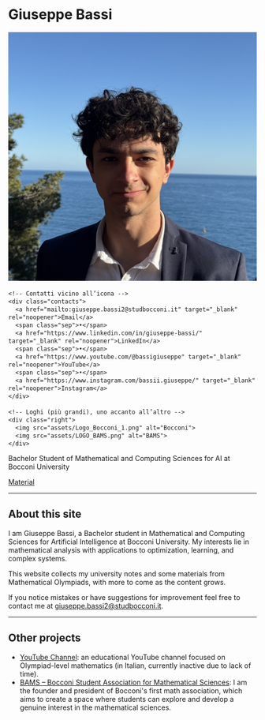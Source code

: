 <!-- TITOLO CENTRATO E GRANDE (senza sottotitolo) -->
<div class="page-title">
  <h1>Giuseppe Bassi</h1>
</div>

<!-- HERO + OVERLAY (avatar, contatti, loghi) -->
<div class="hero-wrap">
  <div class="hero-lake" aria-label="Lake Garda background"></div>

  <div class="overlay-row">
    <!-- Avatar circolare, leggermente più grande -->
    <img class="avatar" src="assets/Giuseppe_Square.jpg" alt="Giuseppe Bassi">

    <!-- Contatti vicino all’icona -->
    <div class="contacts">
      <a href="mailto:giuseppe.bassi2@studbocconi.it" target="_blank" rel="noopener">Email</a>
      <span class="sep">•</span>
      <a href="https://www.linkedin.com/in/giuseppe-bassi/" target="_blank" rel="noopener">LinkedIn</a>
      <span class="sep">•</span>
      <a href="https://www.youtube.com/@bassigiuseppe" target="_blank" rel="noopener">YouTube</a>
      <span class="sep">•</span>
      <a href="https://www.instagram.com/bassii.giuseppe/" target="_blank" rel="noopener">Instagram</a>
    </div>

    <!-- Loghi (più grandi), uno accanto all’altro -->
    <div class="right">
      <img src="assets/Logo_Bocconi_1.png" alt="Bocconi">
      <img src="assets/LOGO_BAMS.png" alt="BAMS">
    </div>
  </div>
</div>

<!-- Sottotitolo in stile LinkedIn: subito sotto il lago, non sovrapposto -->
<p class="headline-subtitle">
  Bachelor Student of Mathematical and Computing Sciences for AI at Bocconi University
</p>

<!-- CTA immediatamente sotto, senza riga di separazione -->
<p class="top-cta">
  <a class="md-button md-button--primary md-button--xl" href="notes/">Material</a>
</p>

---

## About this site  

I am Giuseppe Bassi, a Bachelor student in Mathematical and Computing Sciences for Artificial Intelligence at Bocconi University. My interests lie in mathematical analysis with applications to optimization, learning, and complex systems.  

This website collects my university notes and some materials from Mathematical Olympiads, with more to come as the content grows.  

If you notice mistakes or have suggestions for improvement feel free to contact me at [giuseppe.bassi2@studbocconi.it](mailto:giuseppe.bassi2@studbocconi.it).

---

## Other projects  

- [YouTube Channel](https://www.youtube.com/@bassigiuseppe): an educational YouTube channel focused on Olympiad-level mathematics (in Italian, currently inactive due to lack of time).
- [BAMS – Bocconi Student Association for Mathematical Sciences](https://mathematicalsciencesbocconi.org/): I am the founder and president of Bocconi's first math association, which aims to create a space where students can explore and develop a genuine interest in the mathematical sciences.
